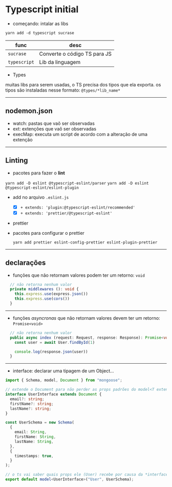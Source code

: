 # Typescript initial

- começando: intalar as libs

`yarn add -d typescript sucrase`

| func         | desc                         |
| ------------ | ---------------------------- |
| `sucrase`    | Converte o código TS para JS |
| `typescript` | Lib da linguagem             |

- Types

muitas libs para serem usadas, o TS precisa dos tipos que ela exporta.
os tipos são instaladas nesse formato: `@types/*lib_name*`

---

## nodemon.json

- watch: pastas que vaõ ser observadas
- ext: extenções que vaõ ser observadas
- execMap: executa um script de acordo com a alteração de uma extenção

---

## Linting

- pacotes para fazer o **lint**

`yarn add -D eslint @typescript-eslint/parser`
`yarn add -D eslint @typescript-eslint/eslint-plugin`

- add no arquivo `.eslint.js`

  - [x] `+ extends: 'plugin:@typescript-eslint/recommended'`
  - [x] `+ extends: 'prettier/@typescript-eslint'`

- prettier

- pacotes para configurar o prettier

  `yarn add prettier eslint-config-prettier eslint-plugin-prettier`

---

## declarações

- funções que não retornam valores podem ter um retorno: `void`

```ts
  // não retorna nenhum valor
  private middlewares (): void {
    this.express.use(express.json())
    this.express.use(cors())
  }
```

---

- funções _asyncronas_ que não retornam valores devem ter um retorno: `Promise<void>`

```ts
  // não retorna nenhum valor
  public async index (request: Request, response: Response): Promise<void> {
    const user = await User.findById(1)

    console.log(response.json(user))
  }
```

---

- interface: declarar uma tipagem de um Object...

```ts
import { Schema, model, Document } from "mongoose";

// extende o Document para não perder as props padrões do model<T extends Document>
interface UserInterface extends Document {
  email?: string;
  firstName?: string;
  lastName?: string;
}

const UserSchema = new Schema(
  {
    email: String,
    firstName: String,
    lastName: String,
  },
  {
    timestamps: true,
  }
);

// o ts vai saber quais props ele (User) recebe por causa da *interface*
export default model<UserInterface>("User", UserSchema);
```
